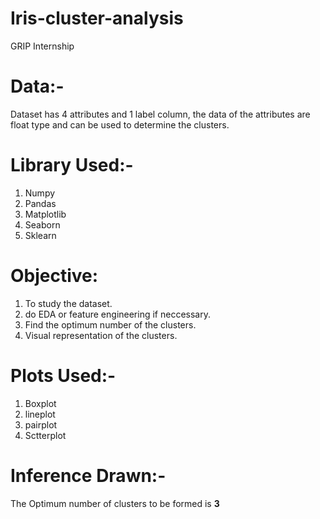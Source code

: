 # Iris-cluster-analysis
GRIP Internship

# Data:-
Dataset has 4 attributes and 1 label column, the data of the attributes are float type and can be used to determine the clusters.

# Library Used:-
1. Numpy
2. Pandas
3. Matplotlib
4. Seaborn
5. Sklearn

# Objective:
1. To study the dataset.
2. do EDA or feature engineering if neccessary.
3. Find the optimum number of the clusters.
4. Visual representation of the clusters.

# Plots Used:-
1. Boxplot
2. lineplot
3. pairplot
4. Sctterplot

# Inference Drawn:-
The Optimum number of clusters to be formed is **3**
